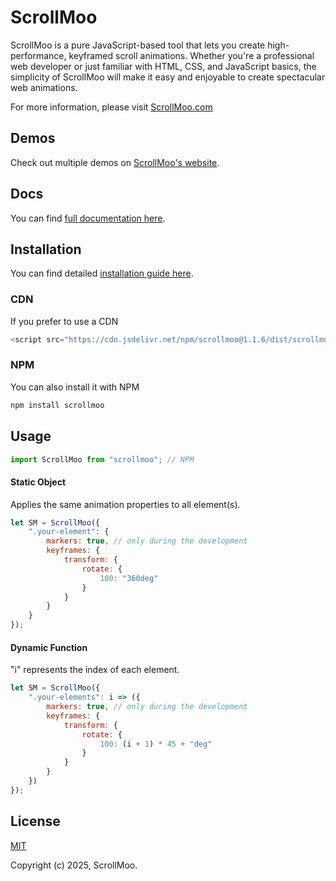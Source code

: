 # ScrollMoo

ScrollMoo is a pure JavaScript-based tool that lets you create high-performance, keyframed scroll animations. Whether you're a professional web developer or just familiar with HTML, CSS, and JavaScript basics, the simplicity of ScrollMoo will make it easy and enjoyable to create spectacular web animations.

For more information, please visit [ScrollMoo.com](https://scrollmoo.com)
## Demos

Check out multiple demos on [ScrollMoo's website](https://scrollmoo.com/demos).

## Docs

You can find [full documentation here](https://scrollmoo.com/docs/).


## Installation
You can find detailed [installation guide here](https://scrollmoo.com/installation).

### CDN
If you prefer to use a CDN

```javascript
<script src="https://cdn.jsdelivr.net/npm/scrollmoo@1.1.6/dist/scrollmoo.min.js"></script>
```

### NPM
You can also install it with NPM

```javascript
npm install scrollmoo
```
    
## Usage
```javascript
import ScrollMoo from "scrollmoo"; // NPM
```

#### Static Object
Applies the same animation properties to all element(s). 

```javascript
let SM = ScrollMoo({
    ".your-element": {
        markers: true, // only during the development
        keyframes: {
            transform: {
                rotate: {
                    100: "360deg"
                }
            }
        }
    }
});
```

#### Dynamic Function
"i" represents the index of each element.

```javascript
let SM = ScrollMoo({
    ".your-elements": i => ({
        markers: true, // only during the development
        keyframes: {
            transform: {
                rotate: {
                    100: (i + 1) * 45 + "deg"
                }
            }
        }
    })
});
```


## License

[MIT](https://choosealicense.com/licenses/mit/)

Copyright (c) 2025, ScrollMoo.

